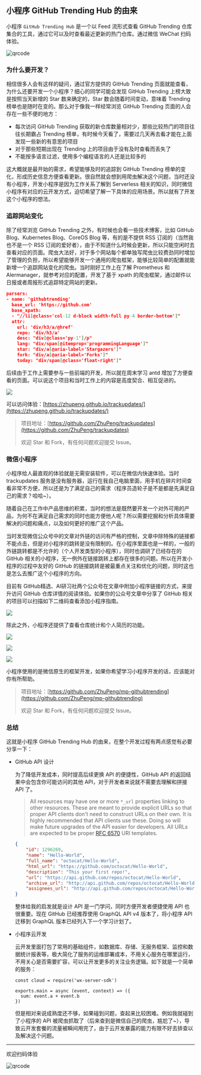 ## 小程序 GitHub Trending Hub 的由来

小程序 `GitHub Trending Hub` 是一个以 Feed 流形式查看 GitHub Trending 仓库集合的工具，通过它可以及时查看最近更新的热门仓库。通过微信 WeChat 扫码体验。

![qrcode](https://7465-test-3c9b5e-1258459492.tcb.qcloud.la/qrcode.jpg?sign=d350a14b8d342714aa7c7246cd6a41fa&t=1548588526)



### 为什么要开发？

相信很多人会有这样的疑问，通过官方提供的 GitHub Trending 页面就能查看，为什么还要开发一个小程序？细心的同学可能会发现 GitHub Trending 上榜大致是按照当天新增的 Star 数来确定的，Star 数会随着时间变动，意味着 Trending 榜单也是随时在变的。那么对于像我一样经常浏览 GitHub Trending 页面的人会存在一些不便的地方：

* 每次访问 GitHub Trending 获取的新仓库数量相对少，那些比较热门的项目往往长期霸占 Trending 榜单，有时候今天看了，需要过几天再去看才能在上面发现一些新的有意思的项目
* 对于那些短期出现在 Trending 上的项目由于没有及时查看而丢失了
* 不能按多语言过滤，使用多个编程语言的人还是比较多的

这大概就是最开始的需求，希望能够及时的追踪到 GitHub Trending 榜单的变化，形成历史信息方便查看更新。很自然就会想到用爬虫解决这个问题，当时还没有小程序，开发小程序是因为工作关系了解到 Serverless 相关的知识，同时微信小程序有对应的云开发方式，迫切希望了解一下具体的应用场景。所以就有了开发这个小程序的想法。



### 追踪网站变化

除了经常浏览 GitHub Trending 之外，有时候也会看一些技术博客，比如 GitHub Blog、Kubernetes Blog、CoreOS Blog 等，有的是不提供 RSS 订阅的（当然我也不是一个 RSS 订阅的爱好者），由于不知道什么时候会更新，所以只能空闲时去查看对应的页面。爬虫大法好，对于多个网站每个都单独写爬虫比较费劲同时增加了管理的负担，所以希望能够开发一个通用的爬虫框架，能够比较简单的配置就能新增一个追踪网站变化的爬虫。当时刚好工作上在了解 Prometheus 和 Alermanager，就参考对应的配置，开发了基于 xpath 的爬虫框架，通过邮件以日报或者周报形式追踪特定网站的更新。

```json
parsers:
- name: 'githubtrending'
  base_url: 'https://github.com'
  base_xpath:
  - "//li[@class='col-12 d-block width-full py-4 border-bottom']"
  attr:
    url: 'div/h3/a/@href'
    repo: 'div/h3/a'
    desc: "div[@class='py-1']/p"
    lang: "div/span[@itemprop='programmingLanguage']"
    star: "div/a[@aria-label='Stargazers']"
    fork: "div/a[@aria-label='Forks']"
    today: "div/span[@class='float-right']"
```

后续由于工作上需要参与一些前端的开发，所以就在周末学习 antd 增加了方便查看的页面。可以说这个项目和当时工作上的内容是高度契合、相互促进的。

![](https://7465-test-3c9b5e-1258459492.tcb.qcloud.la/trackupdates/webui.png)

可以访问体验：[https://zhupeng.github.io/trackupdates/](https://zhupeng.github.io/trackupdates/)

>项目地址：[https://github.com/ZhuPeng/trackupdates](https://github.com/ZhuPeng/trackupdates)
>
>欢迎 Star 和 Fork，有任何问题欢迎提交 Issue。



### 微信小程序

小程序给人最直观的体验就是无需安装软件，可以在微信内快速体验。当时 trackupdates 服务是没有服务器，运行在我自己电脑里面，用手机在碎片时间查看非常不方便，所以还是为了满足自己的需求（程序员造轮子是不是都是先满足自己的需求？哈哈~）。

随着自己在工作中产品思维的积累，当时的想法是既然要开发一个对外可用的产品，为何不在满足自己需求的同时也能方便他人呢？所以需要挖掘和分析具体需要解决的问题和痛点，以及如何更好的推广这个产品。

当时发现微信公众号中的文章对外链的访问有严格的控制，文章中除特殊的链接都不能点击，但是对小程序的跳转是没有限制的。在小程序里面也是一样的，一般的外链跳转都是不允许的（个人开发类型的小程序），同时也调研了已经存在的 GitHub 相关的小程序，无一例外在链接跳转上都存在很多的问题。所以在开发小程序的过程中友好的 GitHub 的链接跳转是被最重点关注和优化的问题，同时这也是怎么去推广这个小程序的方向。

目前有 GitHub精选、AI研习社两个公众号在文章中附加小程序链接的方式，来提升访问 GitHub 仓库详情的阅读体验。如果你的公众号文章中分享了 GitHub 相关的项目可以扫描如下二维码查看添加小程序指南。

![](https://7465-test-3c9b5e-1258459492.tcb.qcloud.la/mp-githubtrending/minip-github-apidoc.png)

除此之外，小程序还提供了查看仓库统计和个人简历的功能。

![](https://7465-test-3c9b5e-1258459492.tcb.qcloud.la/mp-githubtrending/mimip-index.jpeg)

![](https://7465-test-3c9b5e-1258459492.tcb.qcloud.la/mp-githubtrending/minip-stats.jpeg)

![](https://7465-test-3c9b5e-1258459492.tcb.qcloud.la/mp-githubtrending/minip-resume.jpeg)

小程序使用的是微信原生的框架开发，如果你希望学习小程序开发的话，应该能对你有所帮助。

> 项目地址：[https://github.com/ZhuPeng/mp-githubtrending](https://github.com/ZhuPeng/mp-githubtrending)
>
> 欢迎 Star 和 Fork，有任何问题欢迎提交 Issue。



### 总结

这就是小程序 GitHub Trending Hub 的由来，在整个开发过程有两点感觉有必要分享一下：

* GitHub API 设计

  为了降低开发成本，同时提高后续更换 API 的便捷性，GitHub API 的返回结果中会包含你可能访问的其他 API，对于开发者来说就不需要去理解和拼接 API 了。

  >All resources may have one or more `*_url` properties linking to other resources. These are meant to provide explicit URLs so that proper API clients don't need to construct URLs on their own. It is highly recommended that API clients use these. Doing so will make future upgrades of the API easier for developers. All URLs are expected to be proper [RFC 6570](http://tools.ietf.org/html/rfc6570) URI templates.

  

  ```json
  {
      "id": 1296269,
      "name": "Hello-World",
      "full_name": "octocat/Hello-World",
      "html_url": "https://github.com/octocat/Hello-World",
      "description": "This your first repo!",
      "url": "https://api.github.com/repos/octocat/Hello-World",
      "archive_url": "http://api.github.com/repos/octocat/Hello-World/{archive_format}{/ref}",
      "assignees_url": "http://api.github.com/repos/octocat/Hello-World/assignees{/user}"
  }
  ```

  整体给我的启发就是设计 API 是一门学问，同时方便开发者便捷使用 API 也很重要。现在 GitHub 已经推荐使用 GraphQL API v4 版本了，将小程序 API 迁移到 GraphQL 版本已经列入下一个学习计划了。

  

* 小程序云开发

  云开发里面打包了常用的基础组件，如数据库、存储、无服务框架、监控和数据统计报表等，极大简化了服务的运维部署成本，不用关心服务在哪里运行，不用关心是否需要扩容，可以让开发更多的关注业务逻辑。如下就是一个简单的服务：

  ```
  const cloud = require('wx-server-sdk')
  
  exports.main = async (event, context) => ({
    sum: event.a + event.b
  })
  ```

  但是相对来说成熟度还不够，如果碰到问题，查起来比较困难。例如我就碰到了小程序的 API 被爬虫抓取了（后来查到是微信自己的爬虫，尴尬了~），导致云开发套餐的流量被瞬间用完了，由于云开发暴露的能力有限不好去排查以及解决这个问题。

***

欢迎扫码体验

![qrcode](https://7465-test-3c9b5e-1258459492.tcb.qcloud.la/qrcode.jpg?sign=d350a14b8d342714aa7c7246cd6a41fa&t=1548588526)

